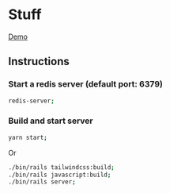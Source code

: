 # Stuff

[Demo](https://rt-form-demo.onrender.com/)

## Instructions

### Start a redis server (default port: 6379)
```sh
redis-server;
```

### Build and start server
```sh
yarn start;
```

Or

```sh
./bin/rails tailwindcss:build;
./bin/rails javascript:build;
./bin/rails server;
```


